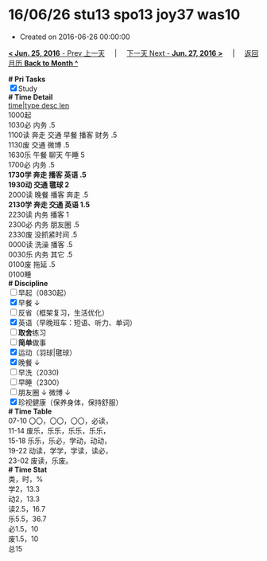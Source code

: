 # 16/06/26 stu13 spo13 joy37 was10

- Created on 2016-06-26 00:00:00

[**< Jun. 25, 2016** - Prev 上一天](_archived/lifelogs/2016/06/d25.md) &nbsp; &nbsp; | &nbsp; &nbsp; [下一天 Next - **Jun. 27, 2016 >**](_archived/lifelogs/2016/06/d27.md) &nbsp; &nbsp; |  &nbsp; &nbsp; [返回月历 **Back to Month ^**](_archived/lifelogs/2016/06/index.md)
<br/><div><b># Pri Tasks</b></div><div><input checked="true" type="checkbox"/>Study</div><div><b># Time Detail</b></div><div><u>time|type desc len</u></div><div>1000起</div><div>1030必 内务 .5</div><div>1100读 奔走 交通 早餐 播客 财务 .5</div><div>1130废 交通 微博 .5</div><div>1630乐 午餐 聊天 午睡 5</div><div>1700必 内务 .5</div><div><b>1730学 奔走 播客 英语 .5</b></div><div><b>1930动 交通 毽球 2</b></div><div>2000读 晚餐 播客 奔走 .5</div><div><b>2130学 奔走 交通 英语 1.5</b></div><div>2230读 内务 播客 1</div><div>2300必 内务 朋友圈 .5</div><div>2330废 没抓紧时间 .5</div><div>0000读 洗澡 播客 .5</div><div>0030乐 内务 其它 .5</div><div>0100废 拖延 .5</div><div>0100睡</div><div><b># Discipline</b></div><div><input type="checkbox"/>早起（0830起）</div><div><input checked="true" type="checkbox"/>早餐 ↓</div><div><input type="checkbox"/>反省（框架复习，生活优化）</div><div><input checked="true" type="checkbox"/>英语（早晚班车：短语、听力、单词）</div><div><input type="checkbox"/><b>取舍</b>练习</div><div><input type="checkbox"/><b>简单</b>做事</div><div><input checked="true" type="checkbox"/>运动（羽球|毽球）</div><div><input checked="true" type="checkbox"/>晚餐 ↓</div><div><input type="checkbox"/>早洗（2030)</div><div><input type="checkbox"/>早睡（2300）</div><div><input type="checkbox"/>朋友圈 ↓ 微博 ↓</div><div><input checked="true" type="checkbox"/>珍视健康（保养身体，保持舒服）</div><div><b># Time Table</b></div><div>07-10 〇〇，〇〇，〇〇，必读，</div><div>11-14 废乐，乐乐，乐乐，乐乐，</div><div>15-18 乐乐，乐必，学动，动动，</div><div>19-22 动读，学学，学读，读必，</div><div>23-02 废读，乐废。</div><div><b># Time Stat</b></div><div>类，时，%</div><div>学2，13.3</div><div>动2，13.3</div><div>读2.5，16.7</div><div>乐5.5，36.7</div><div>必1.5，10</div><div>废1.5，10</div><div>总15</div>
